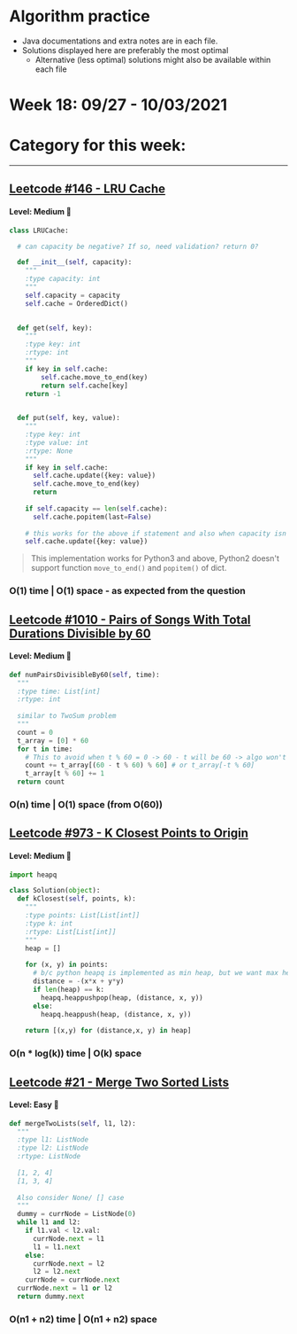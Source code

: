 # Algorithm practice

* Java documentations and extra notes are in each file.
* Solutions displayed here are preferably the most optimal
    * Alternative (less optimal) solutions might also be available within each 
    file

# Week 18: 09/27 - 10/03/2021

# Category for this week:

---

## [Leetcode #146 - LRU Cache](https://leetcode.com/problems/lru-cache/)

#### Level: Medium 📘

```python
class LRUCache:

  # can capacity be negative? If so, need validation? return 0?

  def __init__(self, capacity):
    """
    :type capacity: int
    """
    self.capacity = capacity
    self.cache = OrderedDict()
      

  def get(self, key):
    """
    :type key: int
    :rtype: int
    """
    if key in self.cache:
        self.cache.move_to_end(key)
        return self.cache[key]
    return -1
      

  def put(self, key, value):
    """
    :type key: int
    :type value: int
    :rtype: None
    """
    if key in self.cache:
      self.cache.update({key: value})
      self.cache.move_to_end(key)
      return
    
    if self.capacity == len(self.cache):
      self.cache.popitem(last=False)
    
    # this works for the above if statement and also when capacity isn't met
    self.cache.update({key: value})
```
> This implementation works for Python3 and above, Python2 doesn't support function `move_to_end()` and `popitem()` of dict.

### O(1) time | O(1) space - as expected from the question

## [Leetcode #1010 - Pairs of Songs With Total Durations Divisible by 60](https://leetcode.com/problems/pairs-of-songs-with-total-durations-divisible-by-60/)

#### Level: Medium 📘

```python
def numPairsDivisibleBy60(self, time):
  """
  :type time: List[int]
  :rtype: int
  
  similar to TwoSum problem
  """
  count = 0
  t_array = [0] * 60
  for t in time:
    # This to avoid when t % 60 = 0 -> 60 - t will be 60 -> algo won't work
    count += t_array[(60 - t % 60) % 60] # or t_array[-t % 60]
    t_array[t % 60] += 1
  return count
```

### O(n) time | O(1) space (from O(60))

## [Leetcode #973 - K Closest Points to Origin](https://leetcode.com/problems/k-closest-points-to-origin/)

#### Level: Medium 📘

```python
import heapq

class Solution(object):
  def kClosest(self, points, k):
    """
    :type points: List[List[int]]
    :type k: int
    :rtype: List[List[int]]
    """
    heap = []
    
    for (x, y) in points:
      # b/c python heapq is implemented as min heap, but we want max heap
      distance = -(x*x + y*y)
      if len(heap) == k:
        heapq.heappushpop(heap, (distance, x, y))
      else:
        heapq.heappush(heap, (distance, x, y))
    
    return [(x,y) for (distance,x, y) in heap]
```

### O(n * log(k)) time | O(k) space

## [Leetcode #21 - Merge Two Sorted Lists](https://leetcode.com/problems/merge-two-sorted-lists/)

#### Level: Easy 📗

```python
def mergeTwoLists(self, l1, l2):
  """
  :type l1: ListNode
  :type l2: ListNode
  :rtype: ListNode
  
  [1, 2, 4]
  [1, 3, 4]        
  
  Also consider None/ [] case
  """        
  dummy = currNode = ListNode(0)
  while l1 and l2:
    if l1.val < l2.val:
      currNode.next = l1
      l1 = l1.next
    else:
      currNode.next = l2
      l2 = l2.next
    currNode = currNode.next
  currNode.next = l1 or l2
  return dummy.next
```

### O(n1 + n2) time | O(n1 + n2) space
